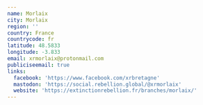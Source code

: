 ```yaml
---
name: Morlaix
city: Morlaix
region: ''
country: France
countrycode: fr
latitude: 48.5833
longitude: -3.833
email: xrmorlaix@protonmail.com
publiciseemail: true
links:
  facebook: 'https://www.facebook.com/xrbretagne'
  mastodon: 'https://social.rebellion.global/@xrmorlaix'
  website: 'https://extinctionrebellion.fr/branches/morlaix/'
---
```


